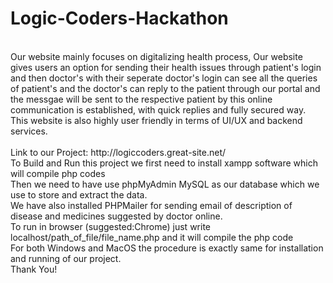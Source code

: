 # Logic-Coders-Hackathon
<br>
Our website mainly focuses on digitalizing health process, Our website gives users an option for sending their health issues through patient's login and then doctor's with their seperate doctor's login can see all the queries of patient's and the doctor's can reply to the patient through our portal and the messgae will be sent to the respective patient by this online communication is established, with quick replies and fully secured way. This website is also highly user friendly in terms of UI/UX and backend services.
<br><br>
Link to our Project: http://logiccoders.great-site.net/
<br>
To Build and Run this project we first need to install xampp software which will compile php codes
<br>
Then we need to have use phpMyAdmin MySQL as our database which we use to store and extract the data.
<br>
We have also installed PHPMailer for sending email of description of disease and medicines suggested by doctor online.
<br>
To run in browser (suggested:Chrome) just write localhost/path_of_file/file_name.php and it will compile the php code
<br>
For both Windows and MacOS the procedure is exactly same for installation and running of our project.
<br>
Thank You!
